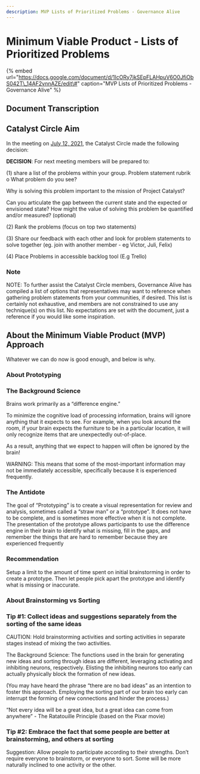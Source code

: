 ```yaml
---
description: MVP Lists of Prioritized Problems - Governance Alive
---
```


# Minimum Viable Product - Lists of Prioritized Problems

{% embed url="https://docs.google.com/document/d/1IcORy7jkSEpFLAHpuV6O0JfiObS042T\_14AF2vnnAZE/edit\#" caption="MVP Lists of Prioritized Problems - Governance Alive" %}

## Document Transcription

## Catalyst Circle Aim

 In the meeting on [July 12, 2021](https://catalyst-swarm.gitbook.io/catalyst-circle/meetings/july-12th-2021), the Catalyst Circle made the following decision:

**DECISION**: For next meeting members will be prepared to: 

\(1\) share a list of the problems within your group. Problem statement rubrik o What problem do you see?

Why is solving this problem important to the mission of Project Catalyst? 

 Can you articulate the gap between the current state and the expected or envisioned state?  How might the value of solving this problem be quantified and/or measured? \(optional\) 

\(2\) Rank the problems \(focus on top two statements\)

\(3\) Share our feedback with each other and look for problem statements to solve together \(eg. join with another member - eg Victor, Juli, Felix\)

\(4\) Place Problems in accessible backlog tool \(E.g Trello\)

### Note

NOTE: To further assist the Catalyst Circle members, Governance Alive has compiled a list of options that representatives may want to reference when gathering problem statements from your communities, if desired. This list is certainly not exhaustive, and members are not constrained to use any technique\(s\) on this list. No expectations are set with the document, just a reference if you would like some inspiration.

## About the Minimum Viable Product \(MVP\) Approach

Whatever we can do now is good enough, and below is why.

### About Prototyping

### The Background Science

Brains work primarily as a “difference engine.”

To minimize the cognitive load of processing information, brains will ignore anything that it expects to see. For example, when you look around the room, if your brain expects the furniture to be in a particular location, it will only recognize items that are unexpectedly out-of-place.

As a result, anything that we expect to happen will often be ignored by the brain!

WARNING: This means that some of the most-important information may not be immediately accessible, specifically because it is experienced frequently.

### The Antidote

The goal of “Prototyping” is to create a visual representation for review and analysis, sometimes called a “straw man” or a “prototype”. It does not have to be complete, and is sometimes more effective when it is not complete. The presentation of the prototype allows participants to use the difference engine in their brain to identify what is missing, fill in the gaps, and remember the things that are hard to remember because they are experienced frequently

### Recommendation

Setup a limit to the amount of time spent on initial brainstorming in order to create a prototype. Then let people pick apart the prototype and identify what is missing or inaccurate.

### About Brainstorming vs Sorting

### Tip \#1: Collect ideas and suggestions separately from the sorting of the same ideas

CAUTION: Hold brainstorming activities and sorting activities in separate stages instead of mixing the two activities.

 The Background Science: The functions used in the brain for generating new ideas and sorting through ideas are different, leveraging activating and inhibiting neurons, respectively. Elisting the inhibiting neurons too early can actually physically block the formation of new ideas. 

\(You may have heard the phrase “there are no bad ideas” as an intention to foster this approach. Employing the sorting part of our brain too early can interrupt the forming of new connections and hinder the process.\) 

“Not every idea will be a great idea, but a great idea can come from anywhere” - The Ratatouille Principle \(based on the Pixar movie\)

### Tip \#2: Embrace the fact that some people are better at brainstorming, and others at sorting 

Suggestion: Allow people to participate according to their strengths. Don’t require everyone to brainstorm, or everyone to sort. Some will be more naturally inclined to one activity or the other.



